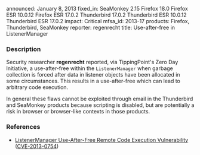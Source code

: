 announced: January 8, 2013
fixed_in: SeaMonkey 2.15
          Firefox 18.0
          Firefox ESR 10.0.12
          Firefox ESR 17.0.2
          Thunderbird 17.0.2
          Thunderbird ESR 10.0.12
          Thunderbird ESR 17.0.2
impact: Critical
mfsa_id: 2013-17
products: Firefox, Thunderbird, SeaMonkey
reporter: regenrecht
title: Use-after-free in ListenerManager

<h3>Description</h3>

<p>Security researcher <strong>regenrecht</strong> reported, via TippingPoint's Zero Day Initiative, a use-after-free within the <code>ListenerManager</code> when garbage collection is forced after data in listener objects have been allocated in some circumstances. This results in a use-after-free which can lead to arbitrary code execution.
</p>

<p class="note">In general these flaws cannot be exploited through email in the Thunderbird and SeaMonkey products because scripting is disabled, but are potentially a risk in browser or browser-like contexts in those products.
</p>


<h3>References</h3>

<ul>
  <li><a href="https://bugzilla.mozilla.org/show_bug.cgi?id=814026">
      ListenerManager Use-After-Free Remote Code Execution Vulnerability</a> (<a href="http://cve.mitre.org/cgi-bin/cvename.cgi?name=CVE-2013-0754" class="ex-ref">CVE-2013-0754</a>)</li>
</ul>



